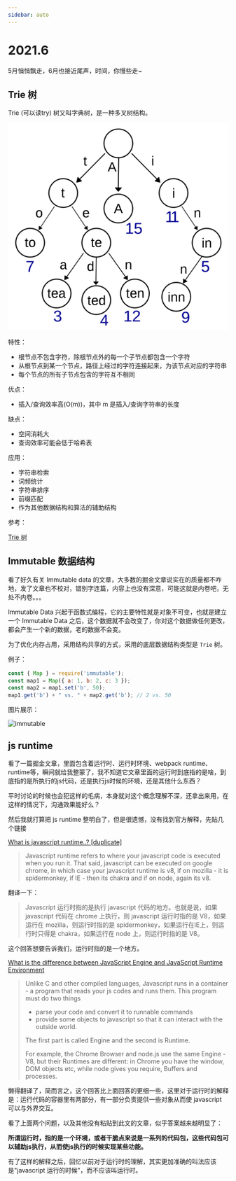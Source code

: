 ```yaml
---
sidebar: auto
---
```


# 2021.6

5月悄悄飘走，6月也接近尾声，时间，你慢些走~

## Trie 树

Trie (可以读try) 树又叫字典树，是一种多叉树结构。

![Trie 树](./data/tries.png)

特性：

- 根节点不包含字符，除根节点外的每一个子节点都包含一个字符
- 从根节点到某一个节点，路径上经过的字符连接起来，为该节点对应的字符串
- 每个节点的所有子节点包含的字符互不相同

优点：

- 插入/查询效率高(O(m))，其中 m 是插入/查询字符串的长度

缺点：

- 空间消耗大
- 查询效率可能会低于哈希表

应用：

- 字符串检索
- 词频统计
- 字符串排序
- 前缀匹配
- 作为其他数据结构和算法的辅助结构

参考：

[Trie 树](https://blog.csdn.net/lisonglisonglisong/article/details/45584721)

## Immutable 数据结构

看了好久有关 Immutable data 的文章，大多数的掘金文章说实在的质量都不咋地，发了文章也不校对，错别字连篇，内容上也没有深意，可能这就是内卷吧，无处不内卷。。。

Immutable Data 兴起于函数式编程，它的主要特性就是对象不可变，也就是建立一个 Immutable Data 之后，这个数据就不会改变了，你对这个数据做任何更改，都会产生一个新的数据，老的数据不会变。

为了优化内存占用，采用结构共享的方式，采用的底层数据结构类型是 `Trie` 树。

例子：

```javascript
const { Map } = require('immutable');
const map1 = Map({ a: 1, b: 2, c: 3 });
const map2 = map1.set('b', 50);
map1.get('b') + " vs. " + map2.get('b'); // 2 vs. 50
```

图片展示：

![immutable](./data/immutable.gir)

## js runtime

看了一篇掘金文章，里面包含着运行时、运行时环境、webpack runtime、runtime等，瞬间就给我整蒙了，我不知道它文章里面的运行时到底指的是啥，到底指的是所执行的js代码，还是执行js时候的环境，还是其他什么东西？

平时讨论的时候也会犯这样的毛病，本身就对这个概念理解不深，还拿出来用，在这样的情况下，沟通效果能好么？

然后我就打算把 js runtime 整明白了，但是很遗憾，没有找到官方解释，先贴几个链接

[What is javascript runtime..? [duplicate]](https://stackoverflow.com/questions/30838412/what-is-javascript-runtime)

> Javascript runtime refers to where your javascript code is executed when you run it. That said, javascript can be executed on google chrome, in which case your javascript runtime is v8, if on mozilla - it is spidermonkey, if IE - then its chakra and if on node, again its v8.

翻译一下：

> Javascript 运行时指的是执行 javascript 代码的地方。也就是说，如果 javascript 代码在 chrome 上执行，则 javascript 运行时指的是 V8，如果运行在 mozilla，则运行时指的是 spidermonkey，如果运行在IE上，则运行时只得是 chakra，如果运行在 node 上，则运行时指的是 V8。

这个回答想要告诉我们，运行时指的是一个地方。

[What is the difference between JavaScript Engine and JavaScript Runtime Environment](https://stackoverflow.com/questions/29027845/what-is-the-difference-between-javascript-engine-and-javascript-runtime-environm)

> Unlike C and other compiled languages, Javascript runs in a container - a program that reads your js codes and runs them. This program must do two things
>
> - parse your code and convert it to runnable commands
> - provide some objects to javascript so that it can interact with the outside world.
>
> The first part is called Engine and the second is Runtime.
>
> For example, the Chrome Browser and node.js use the same Engine - V8, but their Runtimes are different: in Chrome you have the window, DOM objects etc, while node gives you require, Buffers and processes.

懒得翻译了，简而言之，这个回答比上面回答的更细一些，这里对于运行时的解释是：运行代码的容器里有两部分，有一部分负责提供一些对象从而使 javascript 可以与外界交互。

看了上面两个问题，以及其他没有粘贴到此文的文章，似乎答案越来越明显了：

**所谓运行时，指的是一个环境，或者干脆点来说是一系列的代码包，这些代码包可以辅助js执行，从而使js执行的时候实现某些功能。**

有了这样的解释之后，回忆以前对于运行时的理解，其实更加准确的叫法应该是"javascript 运行的时候"，而不应该叫运行时。
